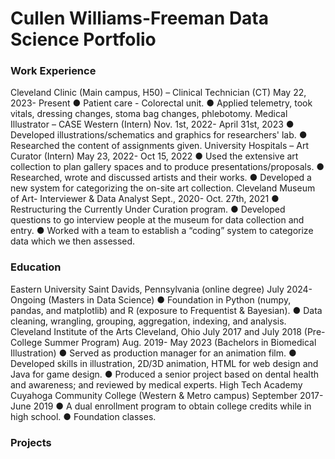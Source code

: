 # Cullen Williams-Freeman Data Science Portfolio

### Work Experience
Cleveland Clinic (Main campus, H50) – Clinical Technician (CT)
May 22, 2023- Present
● Patient care - Colorectal unit.
● Applied telemetry, took vitals, dressing changes, stoma bag changes, phlebotomy.
Medical Illustrator – CASE Western (Intern) Nov. 1st, 2022- April 31st, 2023
● Developed illustrations/schematics and graphics for researchers' lab.
● Researched the content of assignments given. University Hospitals – Art Curator (Intern)
May 23, 2022- Oct 15, 2022
● Used the extensive art collection to plan gallery spaces and to produce presentations/proposals.
● Researched, wrote and discussed artists and their works.
● Developed a new system for categorizing the on-site art collection.
Cleveland Museum of Art- Interviewer & Data Analyst Sept., 2020- Oct. 27th, 2021
● Restructuring the Currently Under Curation program.
● Developed questions to go interview people at the museum for data collection and entry.
● Worked with a team to establish a “coding” system to categorize data which we then assessed.

### Education
Eastern University Saint Davids, Pennsylvania (online degree) July 2024- Ongoing (Masters in Data Science)
● Foundation in Python (numpy, pandas, and matplotlib) and R (exposure to Frequentist & Bayesian).
● Data cleaning, wrangling, grouping, aggregation, indexing, and analysis.
Cleveland Institute of the Arts Cleveland, Ohio July 2017 and July 2018 (Pre-College Summer Program)
Aug. 2019- May 2023 (Bachelors in Biomedical Illustration)
● Served as production manager for an animation film.
● Developed skills in illustration, 2D/3D animation, HTML for web design and Java for game design.
● Produced a senior project based on dental health and awareness; and reviewed by medical experts.
High Tech Academy Cuyahoga Community College (Western & Metro campus) September 2017- June 2019
● A dual enrollment program to obtain college credits while in high school.
● Foundation classes.

### Projects
